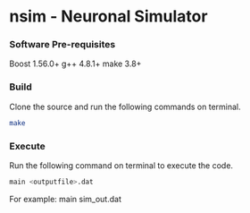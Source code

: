 # nsim - Neuronal Simulator

### Software Pre-requisites

Boost 1.56.0+
g++ 4.8.1+
make 3.8+

### Build

Clone the source and run the following commands on terminal.

```bash
make
```

### Execute

Run the following command on terminal to execute the code.

```bash
main <outputfile>.dat
```
For example: main sim_out.dat
